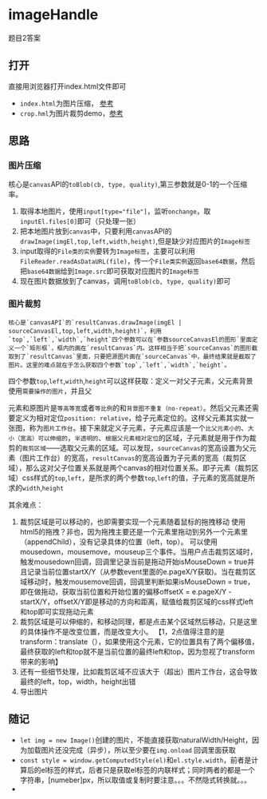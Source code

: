 # imageHandle
题目2答案


## 打开
直接用浏览器打开index.html文件即可

 - `index.html`为图片压缩， [参考](https://segmentfault.com/a/1190000023486410)
 - `crop.hml`为图片裁剪demo，[参考](https://juejin.cn/post/6860024132730519560#heading-5)


## 思路

### 图片压缩
 核心是`canvas`API的`toBlob(cb, type, quality)`,第三参数就是0-1的一个压缩率。
 1. 取得本地图片，使用`input[type="file"]`，监听`onchange`，取`inputEl.files[0]`即可（只处理一张）
 2. 把本地图片放到`canvas`中，只要利用`canvas`API的`drawImage(imgEl,top,left,width,height)`,但是缺少对应图片的`Image标签`
 3. input取得的`File类的实例`要转为`Image标签`，主要可以利用`FileReader.readAsDataURL(file)`，传一个`File类实例`返回`base64数据`，然后把`base64数据`给到`Image.src`即可获取对应图片的`Image标签`
 4. 现在图片数据放到了canvas，调用`toBlob(cb, type, quality)`即可


 ### 图片裁剪
 	核心是`canvasAPI`的`resultCanvas.drawImage(imgEl | sourceCanvasEl,top,left,width,height)`，利用`top`,`left`,`width`,`height`四个参数可以在`参数sourceCanvasEl的图形`里面定义一个`矩形框`，框内的画在`resultCanvas`内。这样相当于把`sourceCanvas`的图形截取到了`resultCanvas`里面，只要把源图片画在`sourceCanvas`中，最终结果就是截取了图片。这里的难点就在于怎么获取四个参数`top`,`left`,`width`,`height`。
 四个参数`top`,`left`,`width`,`height`可以这样获取：定义一对父子元素，父元素背景使用`需要操作的图片`，并且父

​	元素和原图片是`等高等宽`或者`等比例`的和`背景图不重复（no-repeat）`。然后父元素还需要定义为相对定位`position: relative`，给子元素定位的。这样父元素其实就一张图，称为`图片工作台`。接下来就定义子元素，子元素应该是一个`比父元素小的`、`大小（宽高）可以伸缩的`，`半透明的`、`根据父元素相对定位`的区域，子元素就是用于作为裁剪的`裁剪区域`——选取父元素的区域。可以发现，`sourceCanvas`的宽高设置为父元素（图片工作台）的宽高，`resultCanvas`的宽高设置为子元素的宽高（裁剪区域），那么这对父子位置关系就是两个canvas的相对位置关系。即子元素（裁剪区域）css样式的`top`,`left`，是所求的两个参数`top`,`left`的值，子元素的宽高就是所求的`width`,`height`

 其余难点：
 1. 裁剪区域是可以移动的，也即需要实现一个元素随着鼠标的拖拽移动
    使用html5的拖拽？非也，因为拖拽主要还是一个元素里拖动到另外一个元素里（appendChild），没有记录具体的位置（left，top）。
    可以使用mousedown，mousemove，mouseup三个事件。当用户点击裁剪区域时，触发mousedown回调，回调里记录当前是拖动开始isMouseDown = true并且记录当前位置startX/Y（从参数event里面的e.pageX/Y获取)。当在裁剪区域移动时，触发mousemove回调，回调里判断如果isMouseDown = true，即在做拖动，获取当前位置和开始位置的偏移offsetX = e.pageX/Y - startX/Y，offsetX/Y即是移动的方向和距离，赋值给裁剪区域的css样式left和top即可实现拖动元素
 2. 裁剪区域是可以伸缩的，和移动同理，都是点击某个区域然后移动，只是这里的具体操作不是改变位置，而是改变大小。
    【1，2点值得注意的是transform：translate（），如果使用这个元素，它的位置具有了两个偏移值，最终获取的left和top就不是当前位置的最终left和top，因为忽视了transform带来的影响】
 3. 还有一些细节处理，比如裁剪区域不应该大于（超出）图片工作台，这会导致最终的left，top，width，height出错
 4. 导出图片
    


 ## 随记
 - `let img = new Image()`创建的图片，不能直接获取naturalWidth/Height，因为加载图片还没完成（异步），所以至少要在`img.onload` 回调里面获取
 - `const style = window.getComputedStyle(el)`和`el.style.width`，前者是计算后的el标签的样式，后者只是获取el标签的内联样式；同时两者的都是一个字符串，[numeber]px，所以取值或复制时要注意。。。不然隐式转换就。。。
 - 